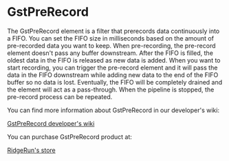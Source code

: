 # GstPreRecord

The GstPreRecord element is a filter that prerecords data continuously into a FIFO. You can set the FIFO size in milliseconds based on the amount of pre-recorded data you want to keep. When pre-recording, the pre-record element doesn't pass any buffer downstream. After the FIFO is filled, the oldest data in the FIFO is released as new data is added. When you want to start recording, you can trigger the pre-record element and it will pass the data in the FIFO downstream while adding new data to the end of the FIFO buffer so no data is lost. Eventually, the FIFO will be completely drained and the element will act as a pass-through. When the pipeline is stopped, the pre-record process can be repeated. 

You can find more information about GstPreRecord in our developer's wiki:

[GstPreRecord developer's wiki](https://developer.ridgerun.com/wiki/index.php?title=GStreamer_pre-record_element#Building_the_code)

You can purchase GstPreRecord product at:

[RidgeRun's store](https://shop.ridgerun.com/products/gstreamer-pre-record-element-1)